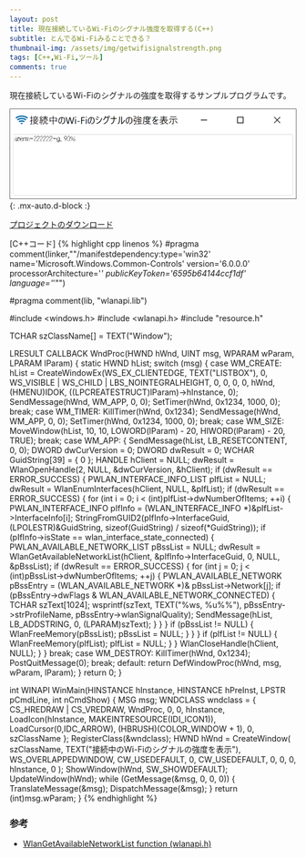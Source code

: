 ```yaml
---
layout: post
title: 現在接続しているWi-Fiのシグナル強度を取得する(C++)
subtitle: とんでるWi-Fiみることできる？
thumbnail-img: /assets/img/getwifisignalstrength.png
tags: [C++,Wi-Fi,ツール]
comments: true
---
```


現在接続しているWi-Fiのシグナルの強度を取得するサンプルプログラムです。

![](/assets/img/getwifisignalstrength.png){: .mx-auto.d-block :}

[プロジェクトのダウンロード](https://github.com/kenjinote/GetWiFiSignalStrength/archive/master.zip)

[C++コード]
{% highlight cpp linenos %}
#pragma comment(linker,"\"/manifestdependency:type='win32' name='Microsoft.Windows.Common-Controls' version='6.0.0.0' processorArchitecture='*' publicKeyToken='6595b64144ccf1df' language='*'\"")

#pragma comment(lib, "wlanapi.lib")

#include <windows.h>
#include <wlanapi.h>
#include "resource.h"

TCHAR szClassName[] = TEXT("Window");

LRESULT CALLBACK WndProc(HWND hWnd, UINT msg, WPARAM wParam, LPARAM lParam)
{
  static HWND hList;
  switch (msg)
  {
  case WM_CREATE:
    hList = CreateWindowEx(WS_EX_CLIENTEDGE, TEXT("LISTBOX"), 0, WS_VISIBLE | WS_CHILD | LBS_NOINTEGRALHEIGHT, 0, 0, 0, 0, hWnd, (HMENU)IDOK, ((LPCREATESTRUCT)lParam)->hInstance, 0);
    SendMessage(hWnd, WM_APP, 0, 0);
    SetTimer(hWnd, 0x1234, 1000, 0);
    break;
  case WM_TIMER:
    KillTimer(hWnd, 0x1234);
    SendMessage(hWnd, WM_APP, 0, 0);
    SetTimer(hWnd, 0x1234, 1000, 0);
    break;
  case WM_SIZE:
    MoveWindow(hList, 10, 10, LOWORD(lParam) - 20, HIWORD(lParam) - 20, TRUE);
    break;
  case WM_APP:
    {
      SendMessage(hList, LB_RESETCONTENT, 0, 0);
      DWORD dwCurVersion = 0;
      DWORD dwResult = 0;
      WCHAR GuidString[39] = { 0 };
      HANDLE hClient = NULL;
      dwResult = WlanOpenHandle(2, NULL, &dwCurVersion, &hClient);
      if (dwResult == ERROR_SUCCESS)
      {
        PWLAN_INTERFACE_INFO_LIST pIfList = NULL;
        dwResult = WlanEnumInterfaces(hClient, NULL, &pIfList);
        if (dwResult == ERROR_SUCCESS)
        {
          for (int i = 0; i < (int)pIfList->dwNumberOfItems; ++i)
          {
            PWLAN_INTERFACE_INFO pIfInfo = (WLAN_INTERFACE_INFO *)&pIfList->InterfaceInfo[i];
            StringFromGUID2(pIfInfo->InterfaceGuid, (LPOLESTR)&GuidString, sizeof(GuidString) / sizeof(*GuidString));
            if (pIfInfo->isState == wlan_interface_state_connected)
            {
              PWLAN_AVAILABLE_NETWORK_LIST pBssList = NULL;
              dwResult = WlanGetAvailableNetworkList(hClient, &pIfInfo->InterfaceGuid, 0, NULL, &pBssList);
              if (dwResult == ERROR_SUCCESS)
              {
                for (int j = 0; j < (int)pBssList->dwNumberOfItems; ++j)
                {
                  PWLAN_AVAILABLE_NETWORK pBssEntry = (WLAN_AVAILABLE_NETWORK *)& pBssList->Network[j];
                  if (pBssEntry->dwFlags & WLAN_AVAILABLE_NETWORK_CONNECTED)
                  {
                    TCHAR szText[1024];
                    wsprintf(szText, TEXT("%ws, %u%%"), pBssEntry->strProfileName, pBssEntry->wlanSignalQuality);
                    SendMessage(hList, LB_ADDSTRING, 0, (LPARAM)szText);
                  }
                }
              }
              if (pBssList != NULL)
              {
                WlanFreeMemory(pBssList);
                pBssList = NULL;
              }
            }
          }
          if (pIfList != NULL)
          {
            WlanFreeMemory(pIfList);
            pIfList = NULL;
          }
        }
        WlanCloseHandle(hClient, NULL);
      }
    }
    break;
  case WM_DESTROY:
    KillTimer(hWnd, 0x1234);
    PostQuitMessage(0);
    break;
  default:
    return DefWindowProc(hWnd, msg, wParam, lParam);
  }
  return 0;
}

int WINAPI WinMain(HINSTANCE hInstance, HINSTANCE hPreInst, LPSTR pCmdLine, int nCmdShow)
{
  MSG msg;
  WNDCLASS wndclass = {
    CS_HREDRAW | CS_VREDRAW,
    WndProc,
    0,
    0,
    hInstance,
    LoadIcon(hInstance, MAKEINTRESOURCE(IDI_ICON1)),
    LoadCursor(0,IDC_ARROW),
    (HBRUSH)(COLOR_WINDOW + 1),
    0,
    szClassName
  };
  RegisterClass(&wndclass);
  HWND hWnd = CreateWindow(
    szClassName,
    TEXT("接続中のWi-Fiのシグナルの強度を表示"),
    WS_OVERLAPPEDWINDOW,
    CW_USEDEFAULT,
    0,
    CW_USEDEFAULT,
    0,
    0,
    0,
    hInstance,
    0
  );
  ShowWindow(hWnd, SW_SHOWDEFAULT);
  UpdateWindow(hWnd);
  while (GetMessage(&msg, 0, 0, 0))
  {
    TranslateMessage(&msg);
    DispatchMessage(&msg);
  }
  return (int)msg.wParam;
}
{% endhighlight %}

###   参考
- [WlanGetAvailableNetworkList function (wlanapi.h)](https://docs.microsoft.com/en-us/windows/win32/api/wlanapi/nf-wlanapi-wlangetavailablenetworklist)
